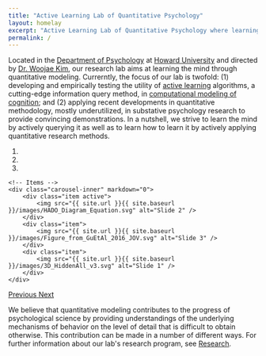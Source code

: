 ```yaml
---
title: "Active Learning Lab of Quantitative Psychology"
layout: homelay
excerpt: "Active Learning Lab of Quantitative Psychology where learning the mind and learning how to learn it occur actively."
permalink: /
---
```


Located in the [Department of Psychology](http://coas.howard.edu/psychology/) at [Howard University](https://www2.howard.edu/) and directed by [Dr. Woojae Kim](team), our research lab aims at learning the mind through quantitative modeling. Currerntly, the focus of our lab is twofold: (1) developing and empirically testing the utility of [active learning](https://en.wikipedia.org/wiki/Active_learning_(machine_learning)) algorithms, a cutting-edge information query method, in [computational modeling of cognition](https://en.wikipedia.org/wiki/Computational_cognition); and (2) applying recent developments in quantitative methodology, mostly underutilized, in substative psychology research to provide convincing demonstrations. In a nutshell, we strive to learn the mind by actively querying it as well as to learn how to learn it by actively applying quantitative research methods. 
 

<div markdown="0" id="carousel" class="carousel slide" data-ride="carousel" data-interval="5000" data-pause="hover" >
    <!-- Menu -->
    <ol class="carousel-indicators">
        <li data-target="#carousel" data-slide-to="0" class="active"></li>
        <li data-target="#carousel" data-slide-to="1"></li>
        <li data-target="#carousel" data-slide-to="2"></li>
    </ol>

    <!-- Items -->
    <div class="carousel-inner" markdown="0">
        <div class="item active">
            <img src="{{ site.url }}{{ site.baseurl }}/images/HADO_Diagram_Equation.svg" alt="Slide 2" />
        </div>
        <div class="item">
            <img src="{{ site.url }}{{ site.baseurl }}/images/Figure_from_GuEtAl_2016_JOV.svg" alt="Slide 3" />
        </div>
        <div class="item">
            <img src="{{ site.url }}{{ site.baseurl }}/images/3D_HiddenAll_v3.svg" alt="Slide 1" />
        </div>
    </div> 
  <a class="left carousel-control" href="#carousel" role="button" data-slide="prev">
    <span class="glyphicon glyphicon-chevron-left" aria-hidden="true"></span>
    <span class="sr-only">Previous</span>
  </a>
  <a class="right carousel-control" href="#carousel" role="button" data-slide="next">
    <span class="glyphicon glyphicon-chevron-right" aria-hidden="true"></span>
    <span class="sr-only">Next</span>
  </a>
</div>

We believe that quantitative modeling contributes to the progress of psychological science by providing understandings of the underlying mechanisms of behavior on the level of detail that is difficult to obtain otherwise. This contribution can be made in a number of different ways. For further information about our lab's research program, see [Research](research).

<!-- **We are  looking for passionate new PhD students, Postdocs, and Master students to join the team** [(more info)]({{ site.url }}{{ site.baseurl }}/vacancies) **!** -->
 





